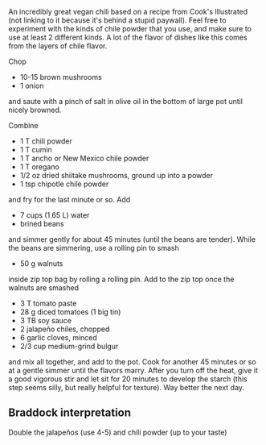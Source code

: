 An incredibly great vegan chili based on a recipe from Cook's Illustrated (not linking to it because it's behind a stupid paywall). Feel free to experiment with the kinds of chile powder that you use, and make sure to use at least 2 different kinds. A lot of the flavor of dishes like this comes from the layers of chile flavor. 

Chop 

+ 10-15 brown mushrooms 
+ 1 onion 

and saute with a pinch of salt in olive oil in the bottom of large pot until nicely browned. 

Combine 

+ 1 T chili powder 
+ 1 T cumin 
+ 1 T ancho or New Mexico chile powder 
+ 1 T oregano 
+ 1/2 oz dried shiitake mushrooms, ground up into a powder 
+ 1 tsp chipotle chile powder 

and fry for the last minute or so. Add 

+ 7 cups (1.65 L) water 
+ brined beans 

and simmer gently for about 45 minutes (until the beans are tender). While the beans are simmering, use a rolling pin to smash 

+ 50 g walnuts 

inside zip top bag by rolling a rolling pin. Add to the zip top once the walnuts are smashed 

+ 3 T tomato paste 
+ 28 g diced tomatoes (1 big tin) 
+ 3 TB soy sauce 
+ 2 jalapeño chiles, chopped 
+ 6 garlic cloves, minced
+ 2/3 cup medium-grind bulgur 

and mix all together, and add to the pot. Cook for another 45 minutes or so at a gentle simmer until the flavors marry. After you turn off the heat, give it a good vigorous stir and let sit for 20 minutes to develop the starch (this step seems silly, but really helpful for texture). Way better the next day. 

## Braddock interpretation 

Double the jalapeños (use 4-5) and chili powder (up to your taste)